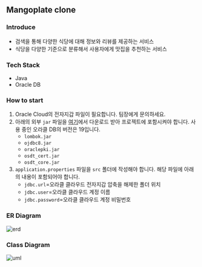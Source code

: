 ## Mangoplate clone

### Introduce
- 검색을 통해 다양한 식당에 대해 정보와 리뷰를 제공하는 서비스
- 식당을 다양한 기준으로 분류해서 사용자에게 맛집을 추천하는 서비스
### Tech Stack
- Java
- Oracle DB
### How to start
1. Oracle Cloud의 전자지갑 파일이 필요합니다. 팀장에게 문의하세요.
2. 아래의 외부 `jar` 파일을 [여기](https://www.oracle.com/database/technologies/appdev/jdbc-downloads.html)에서 다운로드 받아 프로젝트에 포함시켜야 합니다. 사용 중인 오라클 DB의 버전은 19입니다.
   - `lombok.jar`
   - `ojdbc8.jar`
   - `oraclepki.jar`
   - `osdt_cert.jar`
   - `osdt_core.jar`
3. `application.properties` 파일을 `src` 폴더에 작성해야 합니다. 해당 파일에 아래의 내용이 포함되어야 합니다.
   - `jdbc.url`=오라클 클라우드 전자지갑 압축을 해제한 폴더 위치
   - `jdbc.user`=오라클 클라우드 계정 이름
   - `jdbc.password`=오라클 클라우드 계정 비밀번호


### ER Diagram
![erd](https://github.com/kosa-project1-team4/kosa-mango/assets/19462794/7c81e115-b797-4fb9-a557-f1146d9d820c)

### Class Diagram
![uml](https://github.com/kosa-project1-team4/kosa-mango/assets/19462794/854f60b5-86ce-4e5a-ab61-9cf44b43ffda)

